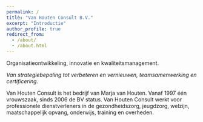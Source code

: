 ```yaml
---
permalink: /
title: "Van Houten Consult B.V."
excerpt: "Introductie"
author_profile: true
redirect_from: 
  - /about/
  - /about.html
---
```


Organisatieontwikkeling, innovatie en kwaliteitsmanagement.

_Van strategiebepaling tot verbeteren en vernieuwen, teamsamenwerking en certificering._

Van Houten Consult is het bedrijf van Marja van Houten. Vanaf 1997 één vrouwszaak, sinds 2006 de BV status. 
Van Houten Consult werkt voor professionele dienstverleners in de gezondheidszorg, jeugdzorg, welzijn, maatschappelijk opvang, onderwijs, training en overheden. 

